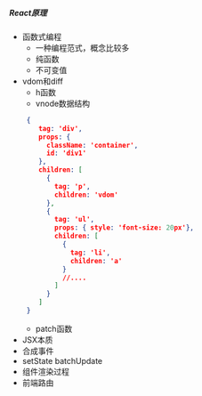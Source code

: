 ##### React原理
- 函数式编程
  - 一种编程范式，概念比较多
  - 纯函数
  - 不可变值
- vdom和diff
  - h函数
  - vnode数据结构
  ```json
   {
      tag: 'div',
      props: {
        className: 'container',
        id: 'div1'
      },
      children: [
        {
          tag: 'p',
          children: 'vdom'
        },
        {
          tag: 'ul',
          props: { style: 'font-size: 20px'},
          children: [
            {
              tag: 'li',
              children: 'a'
            } 
            //....
          ]
        }
      ]
   }
  ```
  - patch函数
- JSX本质
- 合成事件
- setState batchUpdate
- 组件渲染过程
- 前端路由
